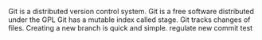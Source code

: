 Git is a distributed version control system.
Git is a free software  distributed under the GPL
Git has a mutable index called stage.
Git tracks changes of files.
Creating a new branch is quick and simple.
regulate new commit test


